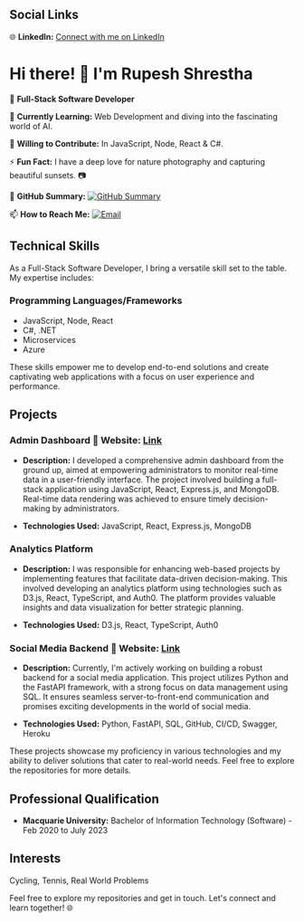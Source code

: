 ## Social Links

🌐 **LinkedIn:** [Connect with me on LinkedIn](https://www.linkedin.com/in/rupeshshresthas)

# Hi there! 👋 I'm Rupesh Shrestha

🚀 **Full-Stack Software Developer**

🌱 **Currently Learning:** Web Development and diving into the fascinating world of AI.

👯 **Willing to Contribute:** In JavaScript, Node, React & C#.

⚡ **Fun Fact:** I have a deep love for nature photography and capturing beautiful sunsets. 📷

🔗 **GitHub Summary:** [![GitHub Summary](https://img.shields.io/badge/GitHub-Summary-brightgreen)](https://profile-summary-for-github.com/user/rupesh110)

📫 **How to Reach Me:** [![Email](https://img.shields.io/badge/Email-rupeshshrestha2537%40gmail.com-red)](mailto:rupeshshrestha2537@gmail.com)

## Technical Skills

As a Full-Stack Software Developer, I bring a versatile skill set to the table. My expertise includes:

### Programming Languages/Frameworks
- JavaScript, Node, React
- C#, .NET
- Microservices
- Azure

These skills empower me to develop end-to-end solutions and create captivating web applications with a focus on user experience and performance.

## Projects

### Admin Dashboard 🔗 **Website:** [Link](https://admin-frontend-56da.onrender.com/)

- **Description:** I developed a comprehensive admin dashboard from the ground up, aimed at empowering administrators to monitor real-time data in a user-friendly interface. The project involved building a full-stack application using JavaScript, React, Express.js, and MongoDB. Real-time data rendering was achieved to ensure timely decision-making by administrators.

- **Technologies Used:** JavaScript, React, Express.js, MongoDB

### Analytics Platform

- **Description:** I was responsible for enhancing web-based projects by implementing features that facilitate data-driven decision-making. This involved developing an analytics platform using technologies such as D3.js, React, TypeScript, and Auth0. The platform provides valuable insights and data visualization for better strategic planning.

- **Technologies Used:** D3.js, React, TypeScript, Auth0

### Social Media Backend 🔗 **Website:** [Link](https://rpesh.store/docs)

- **Description:** Currently, I'm actively working on building a robust backend for a social media application. This project utilizes Python and the FastAPI framework, with a strong focus on data management using SQL. It ensures seamless server-to-front-end communication and promises exciting developments in the world of social media.

- **Technologies Used:** Python, FastAPI, SQL, GitHub, CI/CD, Swagger, Heroku

These projects showcase my proficiency in various technologies and my ability to deliver solutions that cater to real-world needs. Feel free to explore the repositories for more details.

## Professional Qualification

- **Macquarie University:** Bachelor of Information Technology (Software) - Feb 2020 to July 2023

## Interests

Cycling, Tennis, Real World Problems

Feel free to explore my repositories and get in touch. Let's connect and learn together! 🌐
